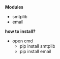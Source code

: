 **Modules**
- smtplib
- email

**how to install?**
   - open cmd
      - pip install smtplib
      - pip install email
